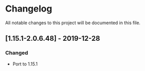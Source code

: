 # Changelog
All notable changes to this project will be documented in this file.

## [1.15.1-2.0.6.48] - 2019-12-28
### Changed
 - Port to 1.15.1